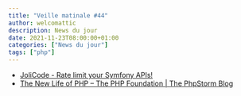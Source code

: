 ```yaml
---
title: "Veille matinale #44"
author: welcomattic
description: News du jour
date: 2021-11-23T08:00:00+01:00
categories: ["News du jour"]
tags: ["php"]
---
```


- [JoliCode - Rate limit your Symfony APIs!](https://jolicode.com/blog/rate-limit-your-symfony-apis)
- [The New Life of PHP – The PHP Foundation | The PhpStorm Blog](https://blog.jetbrains.com/phpstorm/2021/11/the-php-foundation/)